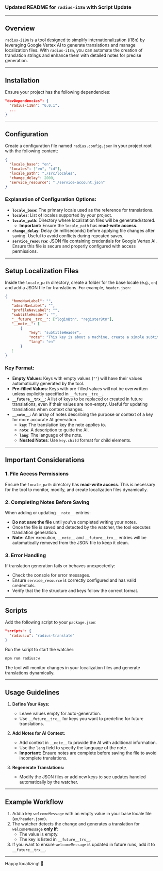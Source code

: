 ### Updated README for `radius-i18n` with Script Update

---

## Overview

`radius-i18n` is a tool designed to simplify internationalization (i18n) by leveraging Google Vertex AI to generate translations and manage localization files. With `radius-i18n`, you can automate the creation of translation strings and enhance them with detailed notes for precise generation.

---

## Installation

Ensure your project has the following dependencies:

```json
"devDependencies": {
  "radius-i18n": "0.0.1",
  ...
}
```

---

## Configuration

Create a configuration file named `radius.config.json` in your project root with the following content:

```json
{
  "locale_base": "en",
  "locales": ["en", "id"],
  "locale_path": "./src/locales",
  "change_delay": 2000,
  "service_resource": "./service-account.json"
}
```

### Explanation of Configuration Options:
- **`locale_base`**: The primary locale used as the reference for translations.
- **`locales`**: List of locales supported by your project.
- **`locale_path`**: Directory where localization files will be generated/stored.
  - **Important:** Ensure the `locale_path` has **read-write access**.
- **`change_delay`**: Delay (in milliseconds) before applying file changes after saving. Useful to avoid conflicts during repeated saves.
- **`service_resource`**: JSON file containing credentials for Google Vertex AI. Ensure this file is secure and properly configured with access permissions.

---

## Setup Localization Files

Inside the `locale_path` directory, create a folder for the base locale (e.g., `en`) and add a JSON file for translations. For example, `header.json`:

```json
{
   "homeNavLabel": "",
   "adminNavLabel": "",
   "profileNavLabel": "",
   "subtitleHeader": "",
   "__future__trx__": ["loginBtn", "registerBtn"],
   "__note__": [
       {
           "key": "subtitleHeader",
           "note": "This key is about a machine, create a simple subtitle.",
           "lang": "en"
       }
   ]
}
```

### Key Format:
- **Empty Values**: Keys with empty values (`""`) will have their values automatically generated by the tool.
- **Pre-filled Values**: Keys with pre-filled values will not be overwritten unless explicitly specified in `__future__trx__`.
- **`__future__trx__`**: A list of keys to be replaced or created in future translations, even if their values are non-empty. Useful for updating translations when context changes.
- **`__note__`**: An array of notes describing the purpose or context of a key for more accurate AI generation.
  - **`key`**: The translation key the note applies to.
  - **`note`**: A description to guide the AI.
  - **`lang`**: The language of the note.
  - **Nested Notes**: Use `key.child` format for child elements.

---

## Important Considerations

### 1. **File Access Permissions**
Ensure the `locale_path` directory has **read-write access**. This is necessary for the tool to monitor, modify, and create localization files dynamically.

### 2. **Completing Notes Before Saving**
When adding or updating `__note__` entries:
- **Do not save the file** until you’ve completed writing your notes.
- Once the file is saved and detected by the watcher, the tool executes translation generation.
- **Note:** After execution, `__note__` and `__future__trx__` entries will be automatically removed from the JSON file to keep it clean.

### 3. **Error Handling**
If translation generation fails or behaves unexpectedly:
- Check the console for error messages.
- Ensure `service_resource` is correctly configured and has valid credentials.
- Verify that the file structure and keys follow the correct format.

---

## Scripts

Add the following script to your `package.json`:

```json
"scripts": {
  "radius:w": "radius-translate"
}
```

Run the script to start the watcher:

```bash
npm run radius:w
```

The tool will monitor changes in your localization files and generate translations dynamically.

---

## Usage Guidelines

1. **Define Your Keys:**
   - Leave values empty for auto-generation.
   - Use `__future__trx__` for keys you want to predefine for future translations.

2. **Add Notes for AI Context:**
   - Add context in `__note__` to provide the AI with additional information.
   - Use the `lang` field to specify the language of the note.
   - **Important:** Ensure notes are complete before saving the file to avoid incomplete translations.

3. **Regenerate Translations:**
   - Modify the JSON files or add new keys to see updates handled automatically by the watcher.

---

## Example Workflow

1. Add a key `welcomeMessage` with an empty value in your base locale file (`en/header.json`).
2. The watcher detects the change and generates a translation for `welcomeMessage` **only if**:
   - The value is empty.
   - The key is listed in `__future__trx__`.
3. If you want to ensure `welcomeMessage` is updated in future runs, add it to `__future__trx__`.

---

Happy localizing! 🚀